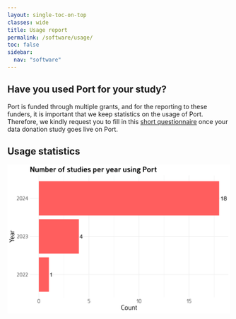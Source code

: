 ```yaml
---
layout: single-toc-on-top
classes: wide
title: Usage report
permalink: /software/usage/
toc: false
sidebar:
  nav: "software"
---
```


## Have you used Port for your study? 

Port is funded through multiple grants, and for the reporting to these funders, it is important that we keep statistics on the usage of Port. Therefore, we kindly request you to fill in this [short questionnaire](https://survey.uu.nl/jfe/form/SV_9XjKNKroOd4Nhrg) once your data donation study goes live on Port. 


## Usage statistics 

<div style="text-align: center; width: 100%; margin: 0 auto;">
  <div class="svg-container"> 
    <img src="/assets/images/usage/plot_year.png" alt="Architecture diagram"> 
  </div>
</div>